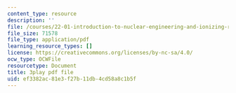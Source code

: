 ```yaml
---
content_type: resource
description: ''
file: /courses/22-01-introduction-to-nuclear-engineering-and-ionizing-radiation-fall-2016/ef3382ac81e3f27b11db4cd58a8c1b5f_qAVtgc3I6ig.pdf
file_size: 71578
file_type: application/pdf
learning_resource_types: []
license: https://creativecommons.org/licenses/by-nc-sa/4.0/
ocw_type: OCWFile
resourcetype: Document
title: 3play pdf file
uid: ef3382ac-81e3-f27b-11db-4cd58a8c1b5f
---
```

